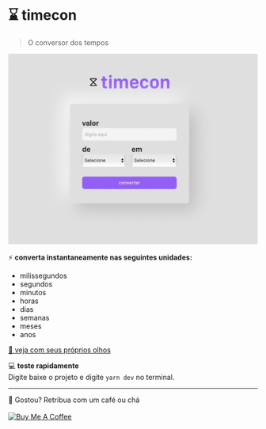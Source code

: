 # ⌛️ timecon

> O conversor dos tempos

<img src="public/demo.png">

⚡️ **converta instantaneamente nas seguintes unidades:**

- milissegundos
- segundos
- minutos
- horas
- dias
- semanas
- meses
- anos

[👀 veja com seus próprios olhos](https://timecon.vercel.app)

💻 **teste rapidamente**
<br/>
Digite baixe o projeto e digite `yarn dev` no terminal.

<hr />
💜 Gostou? Retribua com um café ou chá
<br />
<br/>
<a href="https://www.buymeacoffee.com/gpaiva" target="_blank"><img src="https://cdn.buymeacoffee.com/buttons/v2/default-red.png" alt="Buy Me A Coffee" width="150" ></a>
